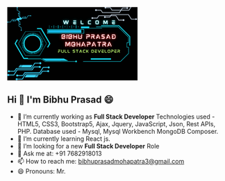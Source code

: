 <a href="https://www.maastrixsolutions.com/">
  <img src="buttons/Bibhu_Prasad_Mohapatra.png" alt="Profile Image" width="300"/>
</a>


## Hi 👋 I'm Bibhu Prasad 😄

- 🔭 I’m currently working as **Full Stack Developer**
  Technologies used - HTML5, CSS3, Bootstrap5, Ajax, Jquery, JavaScript, Json, Rest APIs, PHP.
  Database used - Mysql, Mysql Workbench MongoDB Composer.
- 🌱 I’m currently learning
  React js.
- 🤔 I’m looking for a new **Full Stack Developer** Role
- 💬 Ask me at: +91 7682918013
- 📫 How to reach me: bibhuprasadmohapatra3@gmail.com
- 😄 Pronouns: Mr.
